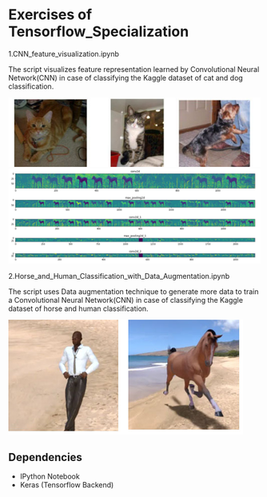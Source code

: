 # Exercises of Tensorflow_Specialization 

1.CNN_feature_visualization.ipynb

The script visualizes feature representation learned by Convolutional Neural Network(CNN) in case of classifying the Kaggle dataset of cat and dog classification.

![Dataset](/images/cat_vs_dog.jpg)
![Learned representation visualization](/images/activation_visualization.png)


2.Horse_and_Human_Classification_with_Data_Augmentation.ipynb

The script uses Data augmentation technique to generate more data to train a Convolutional Neural Network(CNN) in case of classifying the 
Kaggle dataset of horse and human classification.

![Dataset](/images/horse_vs_human.jpg)



## Dependencies
* IPython Notebook
* Keras (Tensorflow Backend)